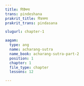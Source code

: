 ```yaml
---
title: पिंडैषणा
trans: pindeshana
prakrit_title: पिंडसणा
prakrit_trans: pindasana

slugurl: chapter-1

aagam: 
  type: ang
  name: acharang-sutra
  name_book: acharang-sutra-part-2
  position: 1
  chapter: 1
  file_type: chapter
  lessons: 12

---
```




